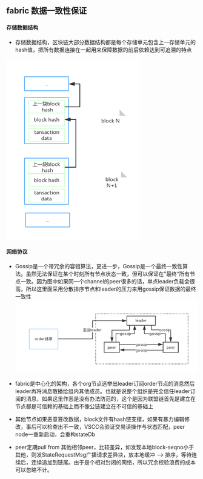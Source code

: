## fabric 数据一致性保证


#### 存储数据结构
* 存储数据结构，区块链大部分数据结构都是每个存储单元包含上一存储单元的hash值，把所有数据连接在一起用来保障数据的前后依赖达到可追溯的特点

![](./images/fabric.consistency.block)	

#### 网络协议

* Gossip是一个带冗余的容错算法，更进一步，Gossip是一个最终一致性算法。虽然无法保证在某个时刻所有节点状态一致，但可以保证在”最终“所有节点一致。因为图中如果同一个channel的peer很多的话，单点leader负载会很高，所以这里面采用分散排序节点和leader的压力来用gossip保证数据的最终一致性
![](./images/fabric.consistency.gossip)

* fabric是中心化的架构，各个org节点选举出leader订阅order节点的消息然后leader再将消息散播给组内其他成员。也就是说整个组织是完全信任leader订阅的消息，如果这里作恶是没有办法防范的，这个是因为联盟链首先是建立在节点都是可信赖的基础上而不像公链建立在不可信的基础上
* 其他节点如果恶意篡改数据，block文件有hash链支撑，如果有暴力编辑修改，事后可以检查出不一致，VSCC会验证交易读操作与状态匹配，peer node一重新启动，会重构stateDb
* peer定期pull from 其他相邻peer，比较差异，如发现本地block-seqno小于其他，则发StateRequestMsg广播请求差异块，放本地缓冲 --> 排序，等待连续后，连续追加到链尾。由于是个相对封闭的网络，所以冗余校验浪费的成本可以忽略不计。

